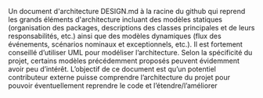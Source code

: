 Un document d'architecture DESIGN.md à la racine du github qui reprend les grands éléments d'architecture incluant des modèles statiques (organisation des packages, descriptions des classes principales et de leurs responsabilités, etc.) ainsi que des modèles dynamiques (flux des événements, scénarios nominaux et exceptionnels, etc.). Il est fortement conseillé d’utiliser UML pour modéliser l’architecture. Selon la spécificité du projet, certains modèles précédemment proposés peuvent évidemment avoir peu d’intérêt. L’objectif de ce document est qu’un potentiel contributeur externe puisse comprendre l’architecture du projet pour pouvoir éventuellement reprendre le code et l’étendre/l’améliorer
